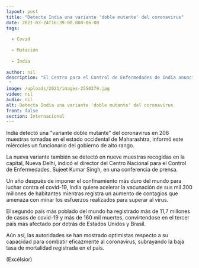 ```yaml
---
layout: post
title: "Detecta India una variante 'doble mutante' del coronavirus"
date: 2021-03-24T16:39:00.000-06:00
tags:
  
  - Covid
  
  - Mutación
  
  - India
  
author: nil
description: "El Centro para el Control de Enfermedades de India anuncia el hallazgo de una 'variante doble mutante' del coronavirus en el estado de Maharashtra y en la capital, Nueva Delhi "
image: /uploads/2021/images-2550379.jpg
video: nil
audio: nil
alt: Detecta India una variante 'doble mutante' del coronavirus
front: false
section: Internacional
---
```


India detectó una "variante doble mutante" del coronavirus en 206 muestras tomadas en el estado occidental de Maharashtra, informó este miércoles un funcionario del gobierno de alto rango.

La nueva variante también se detectó en nueve muestras recogidas en la capital, Nueva Delhi, indicó el director del Centro Nacional para el Control de Enfermedades, Sujeet Kumar Singh, en una conferencia de prensa.

Un año después de imponer el confinamiento más duro del mundo para luchar contra el covid-19, India quiere acelerar la vacunación de sus mil 300 millones de habitantes mientras registra un aumento de contagios que amenaza con minar los esfuerzos realizados para superar al virus.

El segundo país más poblado del mundo ha registrado más de 11,7 millones de casos de covid-19 y más de 160 mil muertes, convirtendose en el tercer país más afectado por detrás de Estados Unidos y Brasil.

Aún así, las autoridades se han mostrado optimistas respecto a su capacidad para combatir eficazmente al coronavirus, subrayando la baja tasa de mortalidad registrada en el país.

(Excélsior)